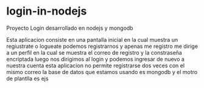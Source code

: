 # login-in-nodejs
Proyecto Login desarrollado en nodejs y mongodb

Esta aplicacion consiste en una pantalla inicial en la cual muestra un regiustrate o logueate
podemos registrarnos y apenas me registro me dirige a un perfil en la cual se muestra el correo de registro y la constraseña encriptada
luego nos dirigimos al login y podemos ingresar de nuevo a nuestra cuenta
esta aplicacion no permite registrarse dos veces con el mismo correo 
la base de datos que estamos usando es mongodb y el motro de plantlla es ejs
